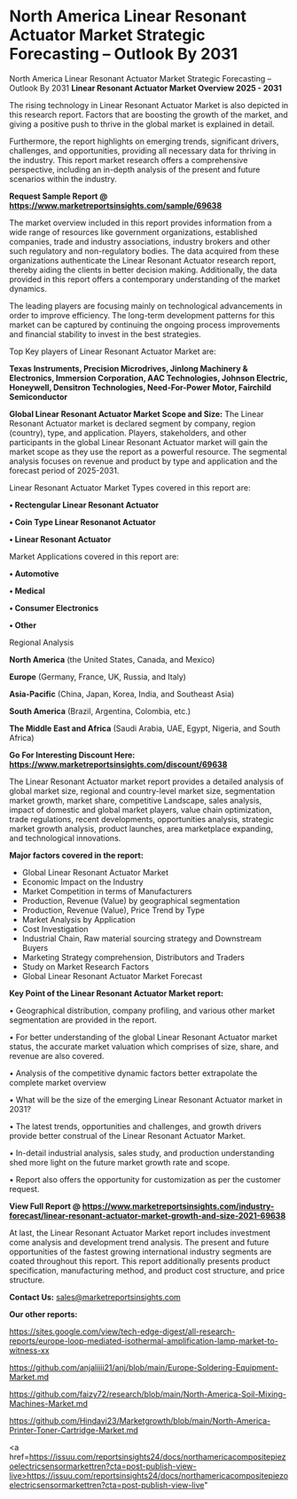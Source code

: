 # North America Linear Resonant Actuator Market Strategic Forecasting – Outlook By 2031
 North America Linear Resonant Actuator Market Strategic Forecasting – Outlook By 2031
<Strong> Linear Resonant Actuator Market Overview 2025 - 2031</strong>

The rising technology in Linear Resonant Actuator Market is also depicted in this research report. Factors that are boosting the growth of the market, and giving a positive push to thrive in the global market is explained in detail.

Furthermore, the report highlights on emerging trends, significant drivers, challenges, and opportunities, providing all necessary data for thriving in the industry. This report market research offers a comprehensive perspective, including an in-depth analysis of the present and future scenarios within the industry.

<strong>Request Sample Report @ <a href=https://www.marketreportsinsights.com/sample/69638>https://www.marketreportsinsights.com/sample/69638</a></strong>

The market overview included in this report provides information from a wide range of resources like government organizations, established companies, trade and industry associations, industry brokers and other such regulatory and non-regulatory bodies. The data acquired from these organizations authenticate the Linear Resonant Actuator research report, thereby aiding the clients in better decision making. Additionally, the data provided in this report offers a contemporary understanding of the market dynamics.

The leading players are focusing mainly on technological advancements in order to improve efficiency. The long-term development patterns for this market can be captured by continuing the ongoing process improvements and financial stability to invest in the best strategies.

Top Key players of Linear Resonant Actuator Market are:

<strong>Texas Instruments, Precision Microdrives, Jinlong Machinery & Electronics, Immersion Corporation, AAC Technologies, Johnson Electric, Honeywell, Densitron Technologies, Need-For-Power Motor, Fairchild Semiconductor</strong>

<strong><b>Global Linear Resonant Actuator Market Scope and Size:</b></strong>
The Linear Resonant Actuator market is declared segment by company, region (country), type, and application. Players, stakeholders, and other participants in the global Linear Resonant Actuator market will gain the market scope as they use the report as a powerful resource. The segmental analysis focuses on revenue and product by type and application and the forecast period of 2025-2031.

Linear Resonant Actuator Market Types covered in this report are:

<strong>• Rectengular Linear Resonant Actuator

• Coin Type Linear Resonanot Actuator

• Linear Resonant Actuator</strong>

Market Applications covered in this report are:

<strong>• Automotive

• Medical

• Consumer Electronics

• Other</strong> 

Regional Analysis

<strong>North America</strong> (the United States, Canada, and Mexico)

<strong>Europe</strong> (Germany, France, UK, Russia, and Italy)

<strong>Asia-Pacific</strong> (China, Japan, Korea, India, and Southeast Asia)

<strong>South America</strong> (Brazil, Argentina, Colombia, etc.)

<strong>The Middle East and Africa</strong> (Saudi Arabia, UAE, Egypt, Nigeria, and South Africa)

<strong>Go For Interesting Discount Here: <a href=https://www.marketreportsinsights.com/discount/69638>https://www.marketreportsinsights.com/discount/69638</a></strong>

The Linear Resonant Actuator market report provides a detailed analysis of global market size, regional and country-level market size, segmentation market growth, market share, competitive Landscape, sales analysis, impact of domestic and global market players, value chain optimization, trade regulations, recent developments, opportunities analysis, strategic market growth analysis, product launches, area marketplace expanding, and technological innovations.

<strong><b>Major factors covered in the report:</b></strong>
<ul>
  <li>Global Linear Resonant Actuator Market </li>
  <li>Economic Impact on the Industry</li>
  <li>Market Competition in terms of Manufacturers</li>
  <li>Production, Revenue (Value) by geographical segmentation</li>
  <li>Production, Revenue (Value), Price Trend by Type</li>
  <li>Market Analysis by Application</li>
  <li>Cost Investigation</li>
  <li>Industrial Chain, Raw material sourcing strategy and Downstream Buyers</li>
  <li>Marketing Strategy comprehension, Distributors and Traders</li>
  <li>Study on Market Research Factors</li>
  <li>Global Linear Resonant Actuator Market Forecast</li>
</ul>

<strong><b>Key Point of the Linear Resonant Actuator Market report:</b></strong>

• Geographical distribution, company profiling, and various other market segmentation are provided in the report.

• For better understanding of the global Linear Resonant Actuator market status, the accurate market valuation which comprises of size, share, and revenue are also covered.

• Analysis of the competitive dynamic factors better extrapolate the complete market overview

• What will be the size of the emerging Linear Resonant Actuator market in 2031?

• The latest trends, opportunities and challenges, and growth drivers provide better construal of the Linear Resonant Actuator Market.

• In-detail industrial analysis, sales study, and production understanding shed more light on the future market growth rate and scope.

• Report also offers the opportunity for customization as per the customer request.

<strong><b>View Full Report @ <a href=https://www.marketreportsinsights.com/industry-forecast/linear-resonant-actuator-market-growth-and-size-2021-69638>https://www.marketreportsinsights.com/industry-forecast/linear-resonant-actuator-market-growth-and-size-2021-69638</a></b></strong>


At last, the Linear Resonant Actuator Market report includes investment come analysis and development trend analysis. The present and future opportunities of the fastest growing international industry segments are coated throughout this report. This report additionally presents product specification, manufacturing method, and product cost structure, and price structure.

<strong>Contact Us:</strong>
sales@marketreportsinsights.com

<strong>Our other reports:</strong>

<a href=https://sites.google.com/view/tech-edge-digest/all-research-reports/europe-loop-mediated-isothermal-amplification-lamp-market-to-witness-xx>https://sites.google.com/view/tech-edge-digest/all-research-reports/europe-loop-mediated-isothermal-amplification-lamp-market-to-witness-xx</a>

<a href=https://github.com/anjaliiii21/anj/blob/main/Europe-Soldering-Equipment-Market.md>https://github.com/anjaliiii21/anj/blob/main/Europe-Soldering-Equipment-Market.md</a>

<a href=https://github.com/faizy72/research/blob/main/North-America-Soil-Mixing-Machines-Market.md>https://github.com/faizy72/research/blob/main/North-America-Soil-Mixing-Machines-Market.md</a>

<a href=https://github.com/Hindavi23/Marketgrowth/blob/main/North-America-Printer-Toner-Cartridge-Market.md>https://github.com/Hindavi23/Marketgrowth/blob/main/North-America-Printer-Toner-Cartridge-Market.md</a>

<a href=https://issuu.com/reportsinsights24/docs/northamericacompositepiezoelectricsensormarkettren?cta=post-publish-view-live>https://issuu.com/reportsinsights24/docs/northamericacompositepiezoelectricsensormarkettren?cta=post-publish-view-live</a>"
